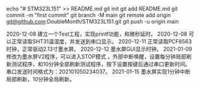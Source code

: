echo "# STM323L151" >> README.md
git init
git add README.md
git commit -m "first commit"
git branch -M main
git remote add origin git@github.com:DoubleMonth/STM323L151.git
git push -u origin main
                
2020-12-08 建立一个Test工程，实现printf功能，和微秒延时。
2020-12-08 可以正常读取SHT31温湿度，并发送到串口显示。
2020-12-11 正常读取PCF8563时钟，正常驱动2.13寸墨水屏。
2020-12-12 墨水屏GUI显示时钟。
2021-01-09 修改为墨水屏V2程序，可以进入STOP模式 ，外部中断唤醒，设置每分钟局部刷新测试程序，和10分钟全部刷新测试程序，按下设置按键后通过串口更新时间。串口发送时间格式为：202101050234037。
2021-01-15 墨水屏实现1分钟中断局部刷新，10分钟全局刷新。

				